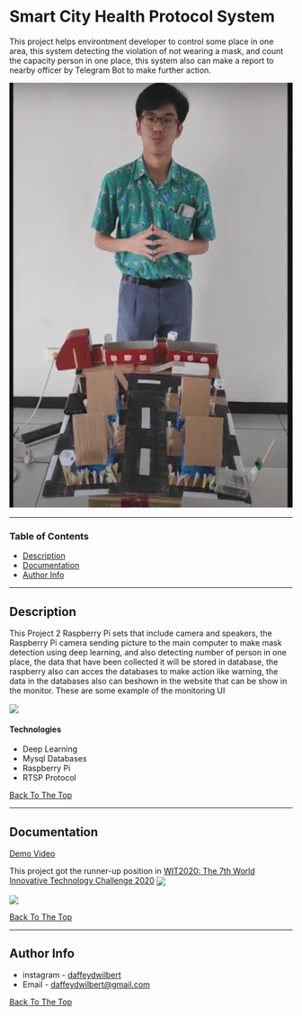 
# Smart City Health Protocol System 

This project helps environtment developer to control some place in one area, this system detecting the violation of not wearing a mask, and count the capacity person in one place, this system also can make a report to nearby officer by Telegram Bot to make further action.

![Project Image](Assets/cover.png)

---

### Table of Contents


- [Description](#description)
- [Documentation](#documentation)
- [Author Info](#author-info)

---

## Description

This Project 2 Raspberry Pi sets that include camera and speakers, the Raspberry Pi camera sending picture to the main computer to make mask detection using deep learning, and also detecting number of person in one place, the data that have been collected it will be stored in database, the raspberry also can acces the databases to make action like warning, the data in the databases also can beshown in the website that can be show in the monitor.
These are some example of the monitoring UI

<img src="Assets/compestage.png" align="center">

#### Technologies

- Deep Learning
- Mysql Databases
- Raspberry Pi
- RTSP Protocol

[Back To The Top](#smart-city-health-protocol-system)

---

## Documentation

[Demo Video](https://drive.google.com/file/d/1UY5U6le68_mG-VUBjzdg2TOh8kRE_WxV/view?usp=sharing)

This project got the runner-up position in [WIT2020: The 7th World Innovative Technology Challenge 2020](https://ausrobotics.org/events/wit2020/)
<img src="Assets/compestage.png" align="center">

<img src="Assets/cert.jpg" width="250" align="center">

[Back To The Top](#smart-city-health-protocol-system)

---
## Author Info

- instagram - [daffeydwilbert](https://www.instagram.com/daffeydwilbert/)
- Email - daffeydwilbert@gmail.com

[Back To The Top](#smart-city-health-protocol-system)


